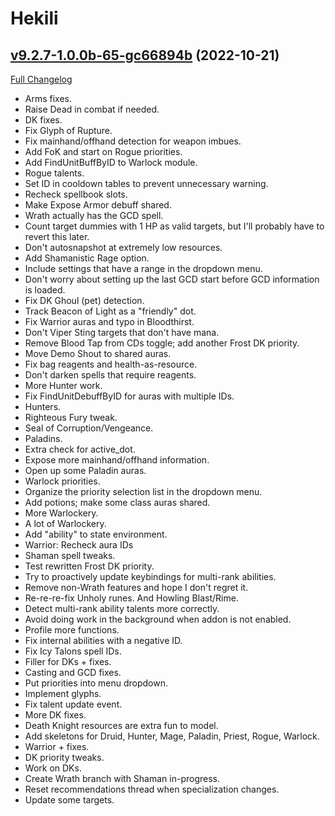 # Hekili

## [v9.2.7-1.0.0b-65-gc66894b](https://github.com/Hekili/hekili/tree/c66894be07be56532e9ff0cabeb521addd182b20) (2022-10-21)
[Full Changelog](https://github.com/Hekili/hekili/compare/v9.2.7-1.0.0b...c66894be07be56532e9ff0cabeb521addd182b20) 

- Arms fixes.  
- Raise Dead in combat if needed.  
- DK fixes.  
- Fix Glyph of Rupture.  
- Fix mainhand/offhand detection for weapon imbues.  
- Add FoK and start on Rogue priorities.  
- Add FindUnitBuffByID to Warlock module.  
- Rogue talents.  
- Set ID in cooldown tables to prevent unnecessary warning.  
- Recheck spellbook slots.  
- Make Expose Armor debuff shared.  
- Wrath actually has the GCD spell.  
- Count target dummies with 1 HP as valid targets, but I'll probably have to revert this later.  
- Don't autosnapshot at extremely low resources.  
- Add Shamanistic Rage option.  
- Include settings that have a range in the dropdown menu.  
- Don't worry about setting up the last GCD start before GCD information is loaded.  
- Fix DK Ghoul (pet) detection.  
- Track Beacon of Light as a "friendly" dot.  
- Fix Warrior auras and typo in Bloodthirst.  
- Don't Viper Sting targets that don't have mana.  
- Remove Blood Tap from CDs toggle; add another Frost DK priority.  
- Move Demo Shout to shared auras.  
- Fix bag reagents and health-as-resource.  
- Don't darken spells that require reagents.  
- More Hunter work.  
- Fix FindUnitDebuffByID for auras with multiple IDs.  
- Hunters.  
- Righteous Fury tweak.  
- Seal of Corruption/Vengeance.  
- Paladins.  
- Extra check for active\_dot.  
- Expose more mainhand/offhand information.  
- Open up some Paladin auras.  
- Warlock priorities.  
- Organize the priority selection list in the dropdown menu.  
- Add potions; make some class auras shared.  
- More Warlockery.  
- A lot of Warlockery.  
- Add "ability" to state environment.  
- Warrior:  Recheck aura IDs  
- Shaman spell tweaks.  
- Test rewritten Frost DK priority.  
- Try to proactively update keybindings for multi-rank abilities.  
- Remove non-Wrath features and hope I don't regret it.  
- Re-re-re-fix Unholy runes.  And Howling Blast/Rime.  
- Detect multi-rank ability talents more correctly.  
- Avoid doing work in the background when addon is not enabled.  
- Profile more functions.  
- Fix internal abilities with a negative ID.  
- Fix Icy Talons spell IDs.  
- Filler for DKs + fixes.  
- Casting and GCD fixes.  
- Put priorities into menu dropdown.  
- Implement glyphs.  
- Fix talent update event.  
- More DK fixes.  
- Death Knight resources are extra fun to model.  
- Add skeletons for Druid, Hunter, Mage, Paladin, Priest, Rogue, Warlock.  
- Warrior + fixes.  
- DK priority tweaks.  
- Work on DKs.  
- Create Wrath branch with Shaman in-progress.  
- Reset recommendations thread when specialization changes.  
- Update some targets.  
